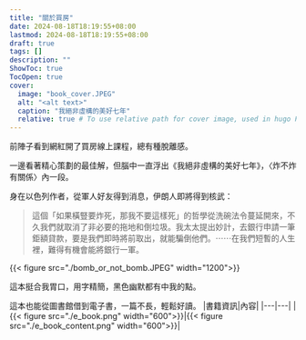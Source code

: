 ```yaml
---
title: "關於買房"
date: 2024-08-18T18:19:55+08:00
lastmod: 2024-08-18T18:19:55+08:00
draft: true
tags: []
description: ""
ShowToc: true
TocOpen: true
cover:
  image: "book_cover.JPEG"
  alt: "<alt text>"
  caption: "我絕非虛構的美好七年"
  relative: true # To use relative path for cover image, used in hugo Page-bundles
---
```


前陣子看到網紅開了買房線上課程，總有種脫離感。

一邊看著精心策劃的最佳解，但腦中一直浮出《我絕非虛構的美好七年》，〈炸不炸有關係〉內一段。

身在以色列作者，從軍人好友得到消息，伊朗人即將得到核武：
> 這個「如果橫豎要炸死，那我不要這樣死」的哲學從洗碗法令蔓延開來，不久我們就取消了非必要的拖地和倒垃圾。我太太提出妙計，去銀行申請一筆鉅額貸款，要是我們即時將前取出，就能騙倒他們。⋯⋯在我們短暫的人生裡，難得有機會能將銀行一軍。

{{< figure src="./bomb_or_not_bomb.JPEG" width="1200">}}

這本挺合我胃口，用字精簡，黑色幽默都有中我的點。

這本也能從圖書館借到電子書，一篇不長，輕鬆好讀。
|書籍資訊|內容|
|---|---|
|
{{< figure src="./e_book.png" width="600">}}|{{< figure src="./e_book_content.png" width="600">}}|
